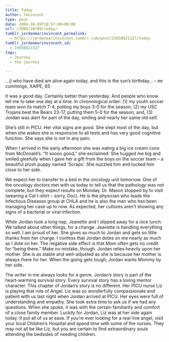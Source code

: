```yaml
---
title: Today
author: lmvincent
type: post
date: 2004-10-09T19:57:00+00:00
url: /2004/10/09/today/
tumblr_jordanmarinvincent_permalink:
  - https://jordanmarinvincent.tumblr.com/post/15658821327/today
tumblr_jordanmarinvincent_id:
  - 15658821327
tags:
  - Journey
  - the journey

---
```

&hellip;(i who have died am alive again today, and this is the sun&rsquo;s birthday&hellip; &#8211; ee cummings, XAIPE, 65

It was a good day. Certainly better than yesterday. And people who know tell me to take one day at a time. In chronological order: (1) my youth soccer team won its match 7-4, putting my boys 3-0 for the season; (2) my USC Trojans beat the Bears 23-17, putting them 5-0 for the season; and, (3) Jordan was alert for part of the day, smiling and nearly her same old self.<a name="more"></a>

She&rsquo;s still in PICU. Her vital signs are good. She slept most of the day, but when she wakes she is responsive to all tests and has very good cognitive function. She says she is not in any pain.

When I arrived in the early afternoon she was eating a big ice cream cone from McDonald&rsquo;s. &ldquo;It soooo good,&rdquo; she exclaimed. She hugged me big and smiled gleefully when I gave her a gift from the boys on the soccer team &#8211; a beautiful plush puppy named &lsquo;Scraps&rsquo;. She nuzzled him and tucked him close to her side.

We expect her to transfer to a bed in the oncology unit tomorrow. One of the oncology doctors met with us today to tell us that the pathology was not complete, but they expect results on Monday. Dr. Mason stopped by to visit (wearing a Cal t-shirt &ndash; sorry, Doc). He is the physician who leads the Infectious Diseases group at CHLA and he is also the man who has been managing her case up to now. As expected, her cultures aren&rsquo;t showing any signs of a bacterial or viral infection.

While Jordan took a long nap, Jeanette and I slipped away for a nice lunch. We talked about other things, for a change. Jeanette is handling everything so well. I am proud of her. She gives so much to Jordan and gets so little thanks from her charge. I confess that Jordan dotes on me nearly as much as I dote on her. The negative side effect is that Mom often gets no credit for &ldquo;being there.&rdquo; Make no mistake, though. Jordan relies heavily upon her mother. She is as stable and well-adjusted as she is because her mother is always there for her. When the going gets tough, Jordan wants Mommy by her side.

The writer in me always looks for a genre. Jordan&rsquo;s story is part of the heart-warming survival story. Every survival story has a loving mentor character. This chapter of Jordan&rsquo;s story is no different. Her PICU nurse Liz is playing that role of Angel. Liz was so wonderfully compassionate and patient with us last night when Jordan arrived at PICU. Her eyes were full of understanding and empathy. She took extra time to ask us if we had any questions. When she spoke, it was with the certain familiarity and comfort of a close family member. Luckily for Jordan, Liz was at her side again today. It put all of us at ease. If you&rsquo;re ever looking for a real-live angel, visit your local Children&rsquo;s Hospital and spend time with some of the nurses. They may not all be like Liz, but you are certain to find extraordinary souls attending the bedsides of needing children.

<div class="blogger-post-footer">
  <img loading="lazy" width="1" height="1" src="https://blogger.googleusercontent.com/tracker/9039099668816362935-356049403419275308?l=jordansjourney2.blogspot.com" alt="" />
</div>
